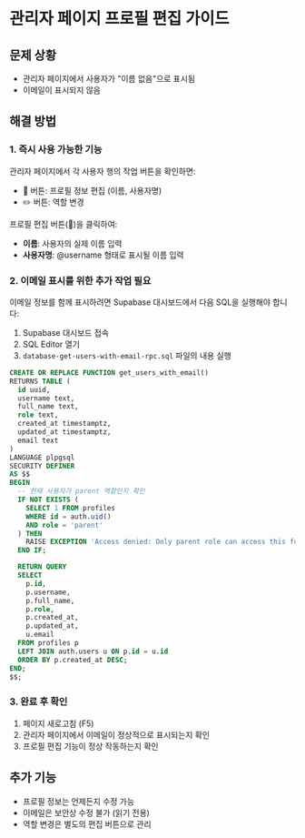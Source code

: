 # 관리자 페이지 프로필 편집 가이드

## 문제 상황
- 관리자 페이지에서 사용자가 "이름 없음"으로 표시됨
- 이메일이 표시되지 않음

## 해결 방법

### 1. 즉시 사용 가능한 기능
관리자 페이지에서 각 사용자 행의 작업 버튼을 확인하면:
- 📧 버튼: 프로필 정보 편집 (이름, 사용자명)
- ✏️ 버튼: 역할 변경

프로필 편집 버튼(📧)을 클릭하여:
- **이름**: 사용자의 실제 이름 입력
- **사용자명**: @username 형태로 표시될 이름 입력

### 2. 이메일 표시를 위한 추가 작업 필요

이메일 정보를 함께 표시하려면 Supabase 대시보드에서 다음 SQL을 실행해야 합니다:

1. Supabase 대시보드 접속
2. SQL Editor 열기
3. `database-get-users-with-email-rpc.sql` 파일의 내용 실행

```sql
CREATE OR REPLACE FUNCTION get_users_with_email()
RETURNS TABLE (
  id uuid,
  username text,
  full_name text,
  role text,
  created_at timestamptz,
  updated_at timestamptz,
  email text
)
LANGUAGE plpgsql
SECURITY DEFINER
AS $$
BEGIN
  -- 현재 사용자가 parent 역할인지 확인
  IF NOT EXISTS (
    SELECT 1 FROM profiles 
    WHERE id = auth.uid() 
    AND role = 'parent'
  ) THEN
    RAISE EXCEPTION 'Access denied: Only parent role can access this function';
  END IF;

  RETURN QUERY
  SELECT 
    p.id,
    p.username,
    p.full_name,
    p.role,
    p.created_at,
    p.updated_at,
    u.email
  FROM profiles p
  LEFT JOIN auth.users u ON p.id = u.id
  ORDER BY p.created_at DESC;
END;
$$;
```

### 3. 완료 후 확인
1. 페이지 새로고침 (F5)
2. 관리자 페이지에서 이메일이 정상적으로 표시되는지 확인
3. 프로필 편집 기능이 정상 작동하는지 확인

## 추가 기능
- 프로필 정보는 언제든지 수정 가능
- 이메일은 보안상 수정 불가 (읽기 전용)
- 역할 변경은 별도의 편집 버튼으로 관리
